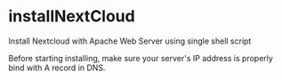 # installNextCloud
Install Nextcloud with Apache Web Server using single shell script

Before starting installing, make sure your server's IP address is properly bind with A record in DNS.
